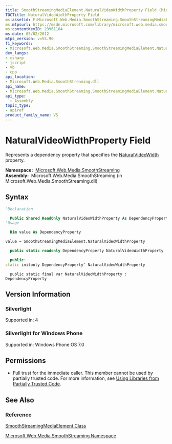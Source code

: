 ```yaml
---
title: SmoothStreamingMediaElement.NaturalVideoWidthProperty Field (Microsoft.Web.Media.SmoothStreaming)
TOCTitle: NaturalVideoWidthProperty Field
ms:assetid: F:Microsoft.Web.Media.SmoothStreaming.SmoothStreamingMediaElement.NaturalVideoWidthProperty
ms:mtpsurl: https://msdn.microsoft.com/library/microsoft.web.media.smoothstreaming.smoothstreamingmediaelement.naturalvideowidthproperty(v=VS.90)
ms:contentKeyID: 23961184
ms.date: 05/02/2012
mtps_version: v=VS.90
f1_keywords:
- Microsoft.Web.Media.SmoothStreaming.SmoothStreamingMediaElement.NaturalVideoWidthProperty
dev_langs:
- csharp
- jscript
- vb
- cpp
api_location:
- Microsoft.Web.Media.SmoothStreaming.dll
api_name:
- Microsoft.Web.Media.SmoothStreaming.SmoothStreamingMediaElement.NaturalVideoWidthProperty
api_type:
  - Assembly
topic_type:
- apiref
product_family_name: VS
---
```


# NaturalVideoWidthProperty Field

Represents a dependency property that specifies the [NaturalVideoWidth](smoothstreamingmediaelement-naturalvideowidth-property-microsoft-web-media-smoothstreaming_1.md) property.

**Namespace:**  [Microsoft.Web.Media.SmoothStreaming](microsoft-web-media-smoothstreaming-namespace_1.md)  
**Assembly:**  Microsoft.Web.Media.SmoothStreaming (in Microsoft.Web.Media.SmoothStreaming.dll)

## Syntax

```vb
'Declaration

  Public Shared ReadOnly NaturalVideoWidthProperty As DependencyProperty
'Usage

  Dim value As DependencyProperty

value = SmoothStreamingMediaElement.NaturalVideoWidthProperty
```

```csharp
  public static readonly DependencyProperty NaturalVideoWidthProperty
```

```cpp
  public:
static initonly DependencyProperty^ NaturalVideoWidthProperty
```

```jscript
  public static final var NaturalVideoWidthProperty : DependencyProperty
```

## Version Information

### Silverlight

Supported in: 4  

### Silverlight for Windows Phone

Supported in: Windows Phone OS 7.0  

## Permissions

  - Full trust for the immediate caller. This member cannot be used by partially trusted code. For more information, see [Using Libraries from Partially Trusted Code](https://msdn.microsoft.com/library/8skskf63).

## See Also

### Reference

[SmoothStreamingMediaElement Class](smoothstreamingmediaelement-class-microsoft-web-media-smoothstreaming_1.md)

[Microsoft.Web.Media.SmoothStreaming Namespace](microsoft-web-media-smoothstreaming-namespace_1.md)

